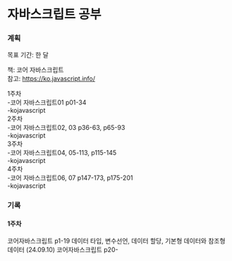 # 자바스크립트 공부

### 계획
목표 기간: 한 달

책: 코어 자바스크립트  
참고: https://ko.javascript.info/

1주차   
-코어 자바스크립트01 p01-34    
-kojavascript  
2주차  
-코어 자바스크립트02, 03 p36-63, p65-93  
-kojavascript  
3주차  
-코어 자바스크립트04, 05-113, p115-145  
-kojavascript  
4주차  
-코어 자바스크립트06, 07 p147-173, p175-201  
-kojavascript  

### 기록
#### 1주차
코어자바스크립트 p1-19 데이터 타입, 변수선언, 데이터 할당, 기본형 데이터와 참조형 데이터 (24.09.10)
코어자바스크립트 p20-
